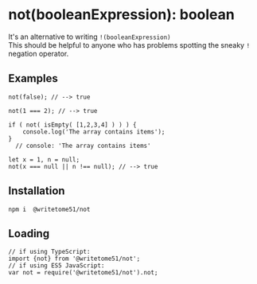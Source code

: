 # not(booleanExpression): boolean

It's an alternative to writing `!(booleanExpression)`   
This should be helpful to anyone who has problems spotting the sneaky `!` negation operator.

## Examples
```
not(false); // --> true

not(1 === 2); // --> true

if ( not( isEmpty( [1,2,3,4] ) ) ) {
	console.log('The array contains items');
}
  // console: 'The array contains items'
  
let x = 1, n = null;
not(x === null || n !== null); // --> true
```

## Installation
`npm i  @writetome51/not`  


## Loading
```
// if using TypeScript:
import {not} from '@writetome51/not';
// if using ES5 JavaScript:
var not = require('@writetome51/not').not;
```
